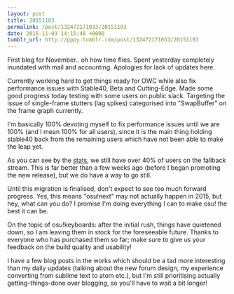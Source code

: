 ```yaml
---
layout: post
title: 20151103
permalink: /post/132472171033/20151103
date: 2015-11-03 14:15:48 +0000
tumblr_url: http://pppy.tumblr.com/post/132472171033/20151103
---
```

First blog for November.. oh how time flies. Spent yesterday completely inundated with mail and accounting. Apologies for lack of updates here.

Currently working hard to get things ready for OWC while also fix performance issues with Stable40, Beta and Cutting-Edge. Made some good progress today testing with some users on public slack. Targeting the issue of single-frame stutters (lag spikes) categorised into "SwapBuffer" on the frame graph currently.

I'm basically 100% devoting myself to fix performance issues until we are 100% (and I mean 100% for all users), since it is the main thing holding stable40 back from the remaining users which have not been able to make the leap yet.

As you can see by the [stats](https://osu.ppy.sh/p/changelog), we still have over 40% of users on the fallback stream. This is far better than a few weeks ago (before I began promoting the new release), but we do have a way to go still.

Until this migration is finalised, don't expect to see too much forward progress. Yes, this means "osu!next" may not actually happen in 2015, but hey, what can you do? I promise I'm doing everything I can to make osu! the best it can be.

On the topic of osu!keyboards: after the initial rush, things have quietened down, so I am leaving them in stock for the foreseeable future. Thanks to everyone who has purchased them so far; make sure to give us your feedback on the build quality and usability!

I have a few blog posts in the works which should be a tad more interesting than my daily updates (talking about the new forum design, my experience converting from sublime text to atom etc.), but I'm still prioritising actually getting-things-done over blogging, so you'll have to wait a bit longer!